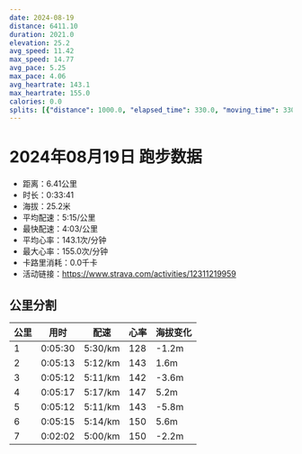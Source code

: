 ```yaml
---
date: 2024-08-19
distance: 6411.10
duration: 2021.0
elevation: 25.2
avg_speed: 11.42
max_speed: 14.77
avg_pace: 5.25
max_pace: 4.06
avg_heartrate: 143.1
max_heartrate: 155.0
calories: 0.0
splits: [{"distance": 1000.0, "elapsed_time": 330.0, "moving_time": 330.0, "average_speed": 3.03, "pace": 5.50056105610561, "average_heartrate": 128.8181818181818, "elevation_difference": -1.2, "split_number": 1}, {"distance": 1000.3, "elapsed_time": 313.0, "moving_time": 313.0, "average_speed": 3.2, "pace": 5.208343749999999, "average_heartrate": 143.03514376996804, "elevation_difference": 1.6, "split_number": 2}, {"distance": 1001.9, "elapsed_time": 312.0, "moving_time": 312.0, "average_speed": 3.21, "pace": 5.192118380062305, "average_heartrate": 142.5, "elevation_difference": -3.6, "split_number": 3}, {"distance": 997.8, "elapsed_time": 317.0, "moving_time": 317.0, "average_speed": 3.15, "pace": 5.291015873015873, "average_heartrate": 147.1955835962145, "elevation_difference": 5.2, "split_number": 4}, {"distance": 1000.6, "elapsed_time": 312.0, "moving_time": 312.0, "average_speed": 3.21, "pace": 5.192118380062305, "average_heartrate": 143.77243589743588, "elevation_difference": -5.8, "split_number": 5}, {"distance": 1000.6, "elapsed_time": 315.0, "moving_time": 315.0, "average_speed": 3.18, "pace": 5.241100628930817, "average_heartrate": 150.9968253968254, "elevation_difference": 5.6, "split_number": 6}, {"distance": 406.6, "elapsed_time": 125.0, "moving_time": 122.0, "average_speed": 3.33, "pace": 5.005015015015014, "average_heartrate": 150.15573770491804, "elevation_difference": -2.2, "split_number": 7}]
---
```


# 2024年08月19日 跑步数据

- 距离：6.41公里
- 时长：0:33:41
- 海拔：25.2米
- 平均配速：5:15/公里
- 最快配速：4:03/公里
- 平均心率：143.1次/分钟
- 最大心率：155.0次/分钟
- 卡路里消耗：0.0千卡
- 活动链接：https://www.strava.com/activities/12311219959

## 公里分割

| 公里 | 用时 | 配速 | 心率 | 海拔变化 |
|------|------|------|------|------|
| 1 | 0:05:30 | 5:30/km | 128 | -1.2m |
| 2 | 0:05:13 | 5:12/km | 143 | 1.6m |
| 3 | 0:05:12 | 5:11/km | 142 | -3.6m |
| 4 | 0:05:17 | 5:17/km | 147 | 5.2m |
| 5 | 0:05:12 | 5:11/km | 143 | -5.8m |
| 6 | 0:05:15 | 5:14/km | 150 | 5.6m |
| 7 | 0:02:02 | 5:00/km | 150 | -2.2m |

